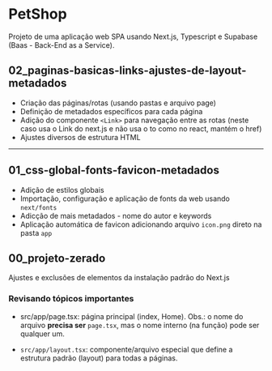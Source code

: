 # PetShop

Projeto de uma aplicação web SPA usando Next.js, Typescript e Supabase (Baas - Back-End as a Service).

## 02_paginas-basicas-links-ajustes-de-layout-metadados

- Criação das páginas/rotas (usando pastas e arquivo page)
- Definição de metadados específicos para cada página
- Adição do componente `<Link>` para navegação entre as rotas (neste caso usa o Link do next.js e não usa o to como no react, mantém o href)
- Ajustes diversos de estrutura HTML

---

## 01_css-global-fonts-favicon-metadados

- Adição de estilos globais
- Importação, configuração e aplicação de fonts da web usando `next/fonts`
- Adicção de mais metadados - nome do autor e keywords
- Aplicação automática de favicon adicionando arquivo `icon.png` direto na pasta `app`

## 00_projeto-zerado

Ajustes e exclusões de elementos da instalação padrão do Next.js

### Revisando tópicos importantes

- src/app/page.tsx: página principal (index, Home). Obs.: o nome do arquivo **precisa ser** `page.tsx`, mas o nome interno (na função) pode ser qualquer um.

- `src/app/layout.tsx`: componente/arquivo especial que define a estrutura padrão (layout) para todas a páginas.
